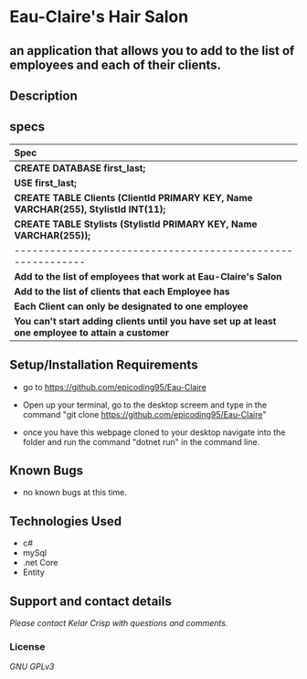 
# Eau-Claire's Hair Salon




## an application that allows you to add to the list of employees and each of their clients.

## Description 

## specs


| Spec |
| :-------------     |
| **CREATE DATABASE first_last;** |
| **USE first_last;** |
| **CREATE TABLE  Clients (ClientId PRIMARY KEY, Name VARCHAR(255), StylistId INT(11);** |
| **CREATE TABLE Stylists (StylistId PRIMARY KEY, Name VARCHAR(255));** |
| -----------------------------------------------------------     |
| **Add to the list of employees that work at Eau-Claire's Salon** |
| **Add to the list of clients that each Employee has** |
| **Each Client can only be designated to one employee** |
| **You can't start adding clients until you have set up at least one employee to attain a customer** |

## Setup/Installation Requirements

* go to https://github.com/epicoding95/Eau-Claire

* Open up your terminal, go to the desktop screem and type in the command "git clone https://github.com/epicoding95/Eau-Claire"

* once you have this webpage cloned to your desktop navigate into the folder and run the command "dotnet run" in the command line.

## Known Bugs
* no known bugs at this time.

## Technologies Used
* c#
* mySql
* .net Core
* Entity

## Support and contact details

_Please contact Kelar Crisp with questions and comments._

### License

*GNU GPLv3*










